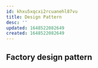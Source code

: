 ```yaml
---
id: khxu5xqcxi2rcuanehl87vu
title: Design Pattern
desc: ''
updated: 1648522082649
created: 1648522082649
---
```


## Factory design pattern


